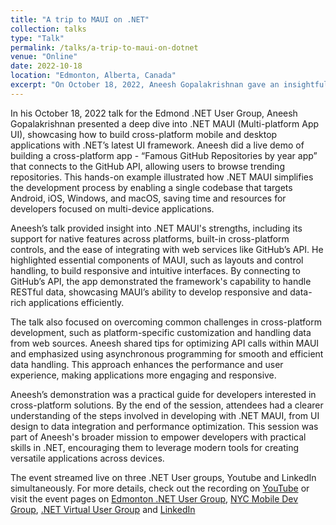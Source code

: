 ```yaml
---
title: "A trip to MAUI on .NET"
collection: talks
type: "Talk"
permalink: /talks/a-trip-to-maui-on-dotnet
venue: "Online"
date: 2022-10-18
location: "Edmonton, Alberta, Canada"
excerpt: "On October 18, 2022, Aneesh Gopalakrishnan gave an insightful talk on .NET MAUI at the Edmond .NET User Group, where he demonstrated building a “Famous GitHub Repositories by year” app that connects to GitHub’s API. His presentation showed how .NET MAUI enables developers to create cross-platform applications for Android, iOS, Windows, and macOS with a single codebase, streamlining the development process. By diving into the app’s integration with GitHub’s API, Aneesh highlighted .NET MAUI’s capability to handle RESTful data effectively, helping attendees understand the practical steps to create responsive, multi-device applications using the framework."
---
```


In his October 18, 2022 talk for the Edmond .NET User Group, Aneesh Gopalakrishnan presented a deep dive into .NET MAUI (Multi-platform App UI), showcasing how to build cross-platform mobile and desktop applications with .NET’s latest UI framework. Aneesh did a live demo of building a cross-platform app - “Famous GitHub Repositories by year app” that connects to the GitHub API, allowing users to browse trending repositories. This hands-on example illustrated how .NET MAUI simplifies the development process by enabling a single codebase that targets Android, iOS, Windows, and macOS, saving time and resources for developers focused on multi-device applications.

Aneesh’s talk provided insight into .NET MAUI's strengths, including its support for native features across platforms, built-in cross-platform controls, and the ease of integrating with web services like GitHub’s API. He highlighted essential components of MAUI, such as layouts and control handling, to build responsive and intuitive interfaces. By connecting to GitHub’s API, the app demonstrated the framework's capability to handle RESTful data, showcasing MAUI’s ability to develop responsive and data-rich applications efficiently.

The talk also focused on overcoming common challenges in cross-platform development, such as platform-specific customization and handling data from web sources. Aneesh shared tips for optimizing API calls within MAUI and emphasized using asynchronous programming for smooth and efficient data handling. This approach enhances the performance and user experience, making applications more engaging and responsive.

Aneesh’s demonstration was a practical guide for developers interested in cross-platform solutions. By the end of the session, attendees had a clearer understanding of the steps involved in developing with .NET MAUI, from UI design to data integration and performance optimization. This session was part of Aneesh's broader mission to empower developers with practical skills in .NET, encouraging them to leverage modern tools for creating versatile applications across devices.

The event streamed live on three .NET User groups, Youtube and LinkedIn simultaneously. For more details, check out the recording on [YouTube](https://www.youtube.com/live/DBkgipvL6ak) or visit the event pages on [Edmonton .NET User Group](https://www.meetup.com/edmonton-net-user-group/events/289025527), [NYC Mobile Dev​ Group](https://www.meetup.com/nycmobiledev/events/289075752), [.NET Virtual User Group](https://www.meetup.com/dotnet-virtual-user-group/events/289075904) and [LinkedIn](https://www.linkedin.com/events/6988208901955420160)